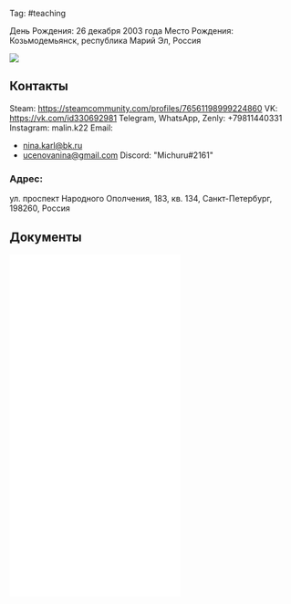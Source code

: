 Tag: #teaching

День Рождения: 26 декабря 2003 года
Место Рождения: Козьмодемьянск, республика Марий Эл, Россия

<img src="https://sun9-5.userapi.com/impf/c847220/v847220979/602f/AMw1hCfzeX8.jpg?size=450x600&quality=96&sign=01a793e828b8250f8d12624d79081c6f&type=album"/>

## Контакты
Steam: https://steamcommunity.com/profiles/76561198999224860
VK: https://vk.com/id330692981
Telegram, WhatsApp, Zenly: +79811440331
Instagram: malin.k22
Email:
- nina.karl@bk.ru
- ucenovanina@gmail.com
Discord: "Miсhuru#2161"

### Адрес:
ул. проспект Народного Ополчения, 183, кв. 134, Санкт-Петербург, 198260, Россия

## Документы
![](birthCertNU.pdf)
![](idNU.pdf)
![](idNUold.pdf)
![](marriageGKNU.pdf)